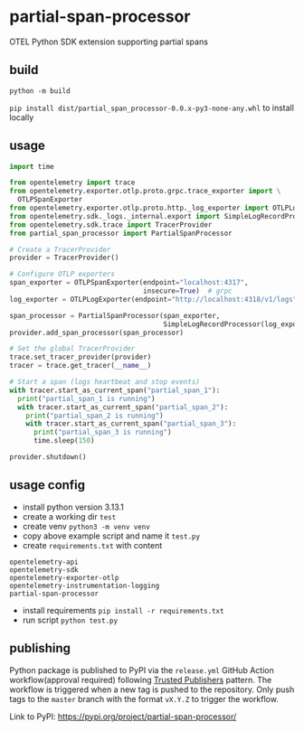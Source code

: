 # partial-span-processor
OTEL Python SDK extension supporting partial spans

## build
`python -m build`

`pip install dist/partial_span_processor-0.0.x-py3-none-any.whl` to install locally

## usage
```python
import time

from opentelemetry import trace
from opentelemetry.exporter.otlp.proto.grpc.trace_exporter import \
  OTLPSpanExporter
from opentelemetry.exporter.otlp.proto.http._log_exporter import OTLPLogExporter
from opentelemetry.sdk._logs._internal.export import SimpleLogRecordProcessor
from opentelemetry.sdk.trace import TracerProvider
from partial_span_processor import PartialSpanProcessor

# Create a TracerProvider
provider = TracerProvider()

# Configure OTLP exporters
span_exporter = OTLPSpanExporter(endpoint="localhost:4317",
                                 insecure=True)  # grpc
log_exporter = OTLPLogExporter(endpoint="http://localhost:4318/v1/logs")  # http

span_processor = PartialSpanProcessor(span_exporter,
                                      SimpleLogRecordProcessor(log_exporter))
provider.add_span_processor(span_processor)

# Set the global TracerProvider
trace.set_tracer_provider(provider)
tracer = trace.get_tracer(__name__)

# Start a span (logs heartbeat and stop events)
with tracer.start_as_current_span("partial_span_1"):
  print("partial_span_1 is running")
  with tracer.start_as_current_span("partial_span_2"):
    print("partial_span_2 is running")
    with tracer.start_as_current_span("partial_span_3"):
      print("partial_span_3 is running")
      time.sleep(150)

provider.shutdown()
```

## usage config
* install python version 3.13.1
* create a working dir `test`
* create venv `python3 -m venv venv`
* copy above example script and name it `test.py`
* create `requirements.txt` with content
```
opentelemetry-api
opentelemetry-sdk
opentelemetry-exporter-otlp
opentelemetry-instrumentation-logging
partial-span-processor
```
* install requirements `pip install -r requirements.txt`
* run script `python test.py`

## publishing
Python package is published to PyPI via the `release.yml` GitHub Action workflow(approval required) following [Trusted Publishers](https://docs.pypi.org/trusted-publishers/) pattern. The workflow is triggered when a new tag is pushed to the repository. Only push tags to the `master` branch with the format `vX.Y.Z` to trigger the workflow.

Link to PyPI: https://pypi.org/project/partial-span-processor/